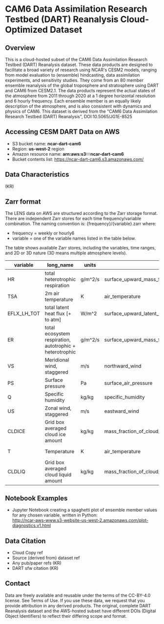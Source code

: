 # CAM6 Data Assimilation Research Testbed (DART) Reanalysis Cloud-Optimized Dataset


## Overview

This is a cloud-hosted subset of the CAM6 Data Assimilation Research Testbed (DART) Reanalysis dataset. These data products are designed to facilitate a broad variety of research using NCAR's CESM2 models, ranging from model evaluation to (ensemble) hindcasting, data assimilation experiments, and sensitivity studies. They come from an 80 member ensemble reanalysis of the global troposphere and stratosphere using DART and CAM6 from CESM2.1. The data products represent the actual states of the atmosphere from 2011 through 2020 at a 1 degree horizontal resolution and 6 hourly frequency. Each ensemble member is an equally likely description of the atmosphere, and is also consistent with dynamics and physics of CAM6. This  dataset is derived from the "CAM6 Data Assimilation Research Testbed (DART) Reanalysis", DOI:10.5065/JG1E-8525


## Accessing CESM DART Data on AWS

- S3 bucket name: **ncar-dart-cam6**
- Region: **us-west-2** region
- Amazon resource name: **arn:aws:s3:::ncar-dart-cam6**
- Bucket contents list: https://ncar-dart-cam6.s3.amazonaws.com/


## Data Characteristics

(KR)

## Zarr format

The LENS data on AWS are structured according to the Zarr storage format. There are independent Zarr stores for each time frequency/variable combination. The naming convention is: {frequency}/{variable}.zarr where:

- frequency = weekly or hourly6
- variable = one of the variable names listed in the table below.

The table shows available Zarr stores, including the variables, time ranges, and 2D or 3D nature (3D means multiple atmosphere levels).

|variable|long_name|units|standard_name|vertical_levels|component|spatial_domain|start_time|end_time|frequency|path|
|--------|---------|-----|-------------|---------------|---------|--------------|----------|--------|---------|----|
|HR|total heterotrophic respiration|g/m^2/s|surface_upward_mass_flux_of_carbon_dioxide_expressed_as_carbon_due_to_heterotrophic_respiration|1|lnd|global|2012-01-01T06:00:00|2019-12-31T18:00:00|hourly6|s3://ncar-dart-cam6/hourly6/HR.zarr|
|TSA|2m air temperature|K|air_temperature|1|lnd|global|2012-01-01T06:00:00|2019-12-31T18:00:00|hourly6|s3://ncar-dart-cam6/hourly6/TSA.zarr|
|EFLX_LH_TOT|total latent heat flux [+ to atm]|W/m^2|surface_upward_latent_heat_flux|1|lnd|global|2012-01-01T06:00:00|2019-12-31T18:00:00|hourly6|s3://ncar-dart-cam6/hourly6/EFLX_LH_TOT.zarr|
|ER|total ecosystem respiration, autotrophic + heterotrophic|g/m^2/s|surface_upward_mass_flux_of_carbon_dioxide_expressed_as_carbon_due_to_total_ecosystem_respiration|1|lnd|global|2012-01-01T06:00:00|2019-12-31T18:00:00|hourly6|s3://ncar-dart-cam6/hourly6/ER.zarr|
|VS|Meridional wind, staggered|m/s|northward_wind|32|atm|global|2011-01-03T00:00:00|2019-12-30T00:00:00|weekly|s3://ncar-dart-cam6/weekly/VS.zarr|
|PS|Surface pressure|Pa|surface_air_pressure|1|atm|global|2011-01-03T00:00:00|2019-12-30T00:00:00|weekly|s3://ncar-dart-cam6/weekly/PS.zarr|
|Q|Specific humidity|kg/kg|specific_humidity|32|atm|global|2011-01-03T00:00:00|2019-12-30T00:00:00|weekly|s3://ncar-dart-cam6/weekly/Q.zarr|
|US|Zonal wind, staggered|m/s|eastward_wind|32|atm|global|2011-01-03T00:00:00|2019-12-30T00:00:00|weekly|s3://ncar-dart-cam6/weekly/US.zarr|
|CLDICE|Grid box averaged cloud ice amount|kg/kg|mass_fraction_of_cloud_ice_in_air|32|atm|global|2011-01-03T00:00:00|2019-12-30T00:00:00|weekly|s3://ncar-dart-cam6/weekly/CLDICE.zarr|
|T|Temperature|K|air_temperature|32|atm|global|2011-01-03T00:00:00|2019-12-30T00:00:00|weekly|s3://ncar-dart-cam6/weekly/T.zarr|
|CLDLIQ|Grid box averaged cloud liquid amount|kg/kg|mass_fraction_of_cloud_liquid_water_in_air|32|atm|global|2011-01-03T00:00:00|2019-12-30T00:00:00|weekly|s3://ncar-dart-cam6/weekly/CLDLIQ.zarr|



## Notebook Examples

- Jupyter Notebook creating a spaghetti plot of ensemble member values for any chosen variable, written in Python:  
  http://ncar-aws-www.s3-website-us-west-2.amazonaws.com/plot-diagnostics.v1.html

## Data Citation

- Cloud Copy ref
- Source (derived from) dataset ref
- Any pub/paper refs (KR)
- DART sfw citation (KR)

## Contact

Data are freely available and reusable under the terms of the CC-BY-4.0 license. See Terms of Use. If you use these data, we request that you provide attribution in any derived products. The original, complete DART Reanalysis dataset and the AWS-hosted subset have different DOIs (Digital Object Identifiers) to reflect their differing scope and format.

